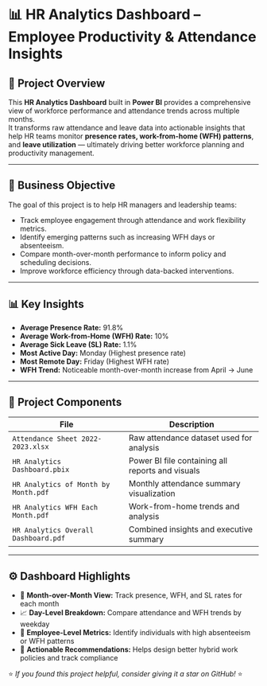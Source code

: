 # 📊 HR Analytics Dashboard – Employee Productivity & Attendance Insights

## 🧭 Project Overview
This **HR Analytics Dashboard** built in **Power BI** provides a comprehensive view of workforce performance and attendance trends across multiple months.  
It transforms raw attendance and leave data into actionable insights that help HR teams monitor **presence rates, work-from-home (WFH) patterns**, and **leave utilization** — ultimately driving better workforce planning and productivity management.

---

## 💼 Business Objective
The goal of this project is to help HR managers and leadership teams:
- Track employee engagement through attendance and work flexibility metrics.
- Identify emerging patterns such as increasing WFH days or absenteeism.
- Compare month-over-month performance to inform policy and scheduling decisions.
- Improve workforce efficiency through data-backed interventions.

---

## 📊 Key Insights
- **Average Presence Rate:** 91.8%  
- **Average Work-from-Home (WFH) Rate:** 10%  
- **Average Sick Leave (SL) Rate:** 1.1%  
- **Most Active Day:** Monday (Highest presence rate)  
- **Most Remote Day:** Friday (Highest WFH rate)  
- **WFH Trend:** Noticeable month-over-month increase from April → June  

---



## 📂 Project Components
| File | Description |
|------|--------------|
| `Attendance Sheet 2022-2023.xlsx` | Raw attendance dataset used for analysis |
| `HR Analytics Dashboard.pbix` | Power BI file containing all reports and visuals |
| `HR Analytics of Month by Month.pdf` | Monthly attendance summary visualization |
| `HR Analytics WFH Each Month.pdf` | Work-from-home trends and analysis |
| `HR Analytics Overall Dashboard.pdf` | Combined insights and executive summary |

---

## ⚙️ Dashboard Highlights
- 📆 **Month-over-Month View:** Track presence, WFH, and SL rates for each month  
- 📈 **Day-Level Breakdown:** Compare attendance and WFH trends by weekday  
- 👥 **Employee-Level Metrics:** Identify individuals with high absenteeism or WFH patterns  
- 🧠 **Actionable Recommendations:** Helps design better hybrid work policies and track compliance  


⭐ *If you found this project helpful, consider giving it a star on GitHub!* ⭐

